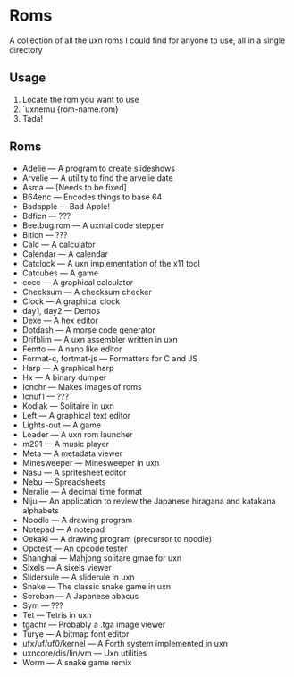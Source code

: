 # Roms
A collection of all the uxn roms I could find for anyone to use, all in a single directory

## Usage
1. Locate the rom you want to use
2. `uxnemu {rom-name.rom}
3. Tada!

## Roms
- Adelie — A program to create slideshows
- Arvelie — A utility to find the arvelie date
- Asma — \[Needs to be fixed]
- B64enc — Encodes things to base 64
- Badapple — Bad Apple!
- Bdficn — ???
- Beetbug.rom — A uxntal code stepper
- Biticn — ???
- Calc — A calculator
- Calendar — A calendar
- Catclock — A uxn implementation of the x11 tool
- Catcubes — A game
- cccc — A graphical calculator
- Checksum — A checksum checker
- Clock — A graphical clock
- day1, day2 — Demos
- Dexe — A hex editor
- Dotdash — A morse code generator
- Drifblim — A uxn assembler written in uxn
- Femto — A nano like editor
- Format-c, fortmat-js — Formatters for C and JS
- Harp — A graphical harp
- Hx — A binary dumper
- Icnchr — Makes images of roms
- Icnuf1 — ???
- Kodiak — Solitaire in uxn
- Left — A graphical text editor
- Lights-out — A game
- Loader — A uxn rom launcher
- m291 — A music player
- Meta — A metadata viewer
- Minesweeper — Minesweeper in uxn
- Nasu — A spritesheet editor
- Nebu — Spreadsheets
- Neralie — A decimal time format
- Niju — An application to review the Japanese hiragana and katakana alphabets
- Noodle — A drawing program
- Notepad — A notepad
- Oekaki — A drawing program (precursor to noodle)
- Opctest — An opcode tester
- Shanghai — Mahjong solitare gmae for uxn
- Sixels — A sixels viewer
- Slidersule — A sliderule in uxn
- Snake — The classic snake game in uxn
- Soroban — A Japanese abacus
- Sym — ???
- Tet — Tetris in uxn
- tgachr — Probably a .tga image viewer
- Turye — A bitmap font editor
- ufx/uf/uf0/kernel — A Forth system implemented in uxn
- uxncore/dis/lin/vm — Uxn utilities
- Worm — A snake game remix
